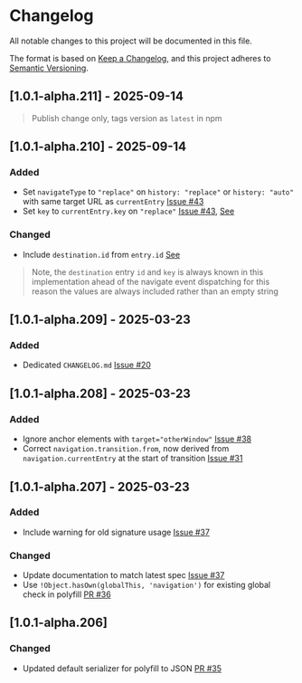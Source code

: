 <!-- See https://keepachangelog.com/en/1.1.0/ for information -->

# Changelog

All notable changes to this project will be documented in this file.

The format is based on [Keep a Changelog](https://keepachangelog.com/en/1.1.0/),
and this project adheres to [Semantic Versioning](https://semver.org/spec/v2.0.0.html).

## [1.0.1-alpha.211] - 2025-09-14

> Publish change only, tags version as `latest` in npm

## [1.0.1-alpha.210] - 2025-09-14

### Added

- Set `navigateType` to `"replace"` on `history: "replace"` or `history: "auto"` with same target URL as `currentEntry` [Issue #43](https://github.com/virtualstate/navigation/issues/43)
- Set `key` to `currentEntry.key` on `"replace"` [Issue #43](https://github.com/virtualstate/navigation/issues/43), [See]()

### Changed

- Include `destination.id` from `entry.id` [See](https://developer.mozilla.org/en-US/docs/Web/API/NavigationDestination/id)

> Note, the `destination` entry `id` and `key` is always known in this implementation ahead of the 
> navigate event dispatching for this reason the values are always included rather than an empty string

## [1.0.1-alpha.209] - 2025-03-23

### Added

- Dedicated `CHANGELOG.md` [Issue #20](https://github.com/virtualstate/navigation/issues/20)

## [1.0.1-alpha.208] - 2025-03-23

### Added

- Ignore anchor elements with `target="otherWindow"` [Issue #38](https://github.com/virtualstate/navigation/issues/38)
- Correct `navigation.transition.from`, now derived from `navigation.currentEntry` at the start of transition [Issue #31](https://github.com/virtualstate/navigation/issues/31)

## [1.0.1-alpha.207] - 2025-03-23

### Added

- Include warning for old signature usage [Issue #37](https://github.com/virtualstate/navigation/issues/37)

### Changed

- Update documentation to match latest spec [Issue #37](https://github.com/virtualstate/navigation/issues/37)
- Use `!Object.hasOwn(globalThis, 'navigation')` for existing global check in polyfill [PR #36](https://github.com/virtualstate/navigation/pull/36)

## [1.0.1-alpha.206]

### Changed

- Updated default serializer for polyfill to JSON [PR #35](https://github.com/virtualstate/navigation/pull/35)

